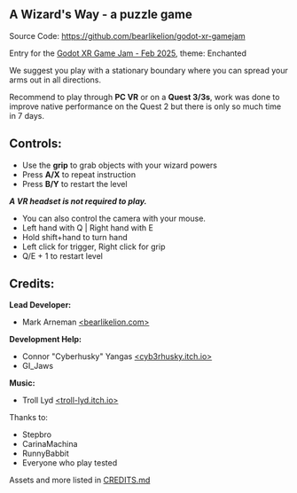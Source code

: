 ## A Wizard's Way - a puzzle game

Source Code: https://github.com/bearlikelion/godot-xr-gamejam

Entry for the [Godot XR Game Jam - Feb 2025](https://itch.io/jam/godot-xr-game-jam-feb-2025), theme: Enchanted

We suggest you play with a stationary boundary where you can spread your arms out in all directions.

Recommend to play through **PC VR** or on a **Quest 3/3s**, work was done to improve native performance on the Quest 2 but there is only so much time in 7 days.

## Controls:

* Use the **grip** to grab objects with your wizard powers
* Press **A/X** to repeat instruction
* Press **B/Y** to restart the level

***A VR headset is not required to play.***

* You can also control the camera with your mouse.
* Left hand with Q | Right hand with E
* Hold shift+hand to turn hand
* Left click for trigger, Right click for grip
* Q/E + 1 to restart level

## Credits:
**Lead Developer:**
* Mark Arneman [<bearlikelion.com>](https://bearlikelion.com)

**Development Help:**
* Connor "Cyberhusky" Yangas [<cyb3rhusky.itch.io>](https://cyb3rhusky.itch.io/)
* GI_Jaws

**Music:**
* Troll Lyd [<troll-lyd.itch.io>](http://troll-lyd.itch.io)

Thanks to:
* Stepbro
* CarinaMachina
* RunnyBabbit
* Everyone who play tested

Assets and more listed in [CREDITS.md](./CREDITS.md)